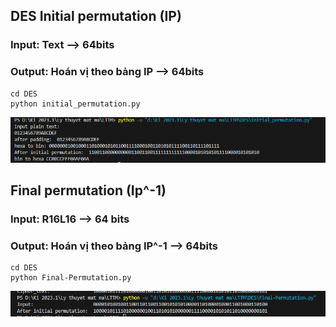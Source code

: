 <h2>DES Initial permutation (IP)</h2>
<h3>Input: Text --> 64bits</h3>
<h3>Output: Hoán vị theo bảng IP  --> 64bits</h3>

```
cd DES
python initial_permutation.py
```

![result1](/DES/initial%20permutation.png)

<h2>Final permutation (Ip^-1)</h2>
<h3>Input: R16L16 --> 64 bits</h3>
<h3>Output: Hoán vị theo bảng IP^-1 --> 64bits</h3>

```
cd DES
python Final-Permutation.py
```
![result2](/DES/final%20permutation.png)
